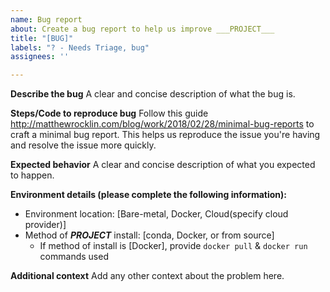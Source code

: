 ```yaml
---
name: Bug report
about: Create a bug report to help us improve ___PROJECT___
title: "[BUG]"
labels: "? - Needs Triage, bug"
assignees: ''

---
```


**Describe the bug**
A clear and concise description of what the bug is.

**Steps/Code to reproduce bug**
Follow this guide http://matthewrocklin.com/blog/work/2018/02/28/minimal-bug-reports to craft a minimal bug report. This helps us reproduce the issue you're having and resolve the issue more quickly.

**Expected behavior**
A clear and concise description of what you expected to happen.

**Environment details (please complete the following information):**
 - Environment location: [Bare-metal, Docker, Cloud(specify cloud provider)]
 - Method of ___PROJECT___ install: [conda, Docker, or from source]
   - If method of install is [Docker], provide `docker pull` & `docker run` commands used
 

**Additional context**
Add any other context about the problem here.
